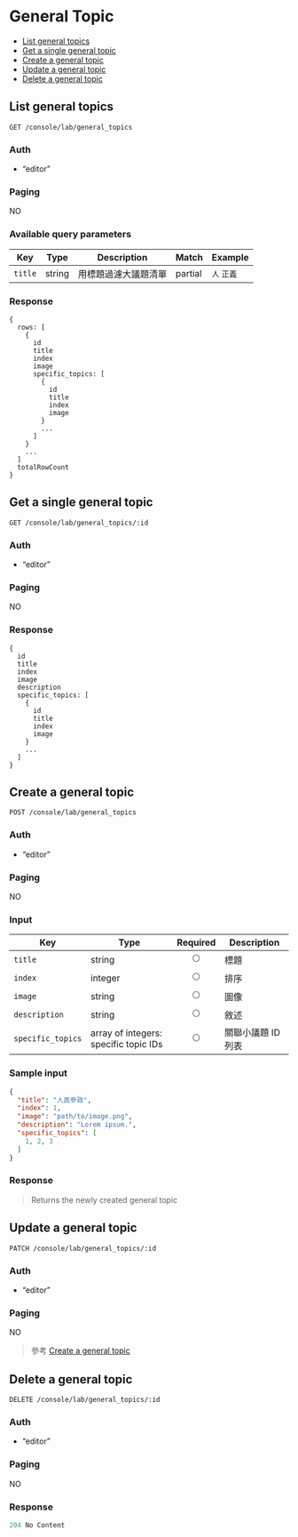 # General Topic

- [List general topics](#list-general-topics)
- [Get a single general topic](#get-a-single-general-topic)
- [Create a general topic](#create-a-general-topic)
- [Update a general topic](#update-a-general-topic)
- [Delete a general topic](#delete-a-general-topic)

## List general topics
```
GET /console/lab/general_topics
```

### Auth
- “editor”

### Paging
NO

### Available query parameters

| Key | Type | Description | Match | Example |
| --- | --- | --- | --- | --- |
| `title` | string | 用標題過濾大議題清單 | partial | `人` `正義` |

### Response
```
{
  rows: [
    {
      id
      title
      index
      image
      specific_topics: [
        {
          id
          title
          index
          image
        }
        ...
      ]
    }
    ...
  ]
  totalRowCount
}
```

## Get a single general topic
```
GET /console/lab/general_topics/:id
```

### Auth
- “editor”

### Paging
NO

### Response
```
{
  id
  title
  index
  image
  description
  specific_topics: [
    {
      id
      title
      index
      image
    }
    ...
  ]
}
```

## Create a general topic
```
POST /console/lab/general_topics
```

### Auth
- “editor”

### Paging
NO

### Input

| Key | Type | Required | Description |
| --- | --- | :---: | --- |
| `title` | string | 🌕 | 標題 |
| `index` | integer | 🌕 | 排序 |
| `image` | string | 🌕 | 圖像 |
| `description` | string | 🌕 | 敘述 |
| `specific_topics` | array of integers: specific topic IDs | 🌕 | 關聯小議題 ID 列表 |


### Sample input
```json
{
  "title": "人民參政",
  "index": 1,
  "image": "path/to/image.png",
  "description": "Lorem ipsum.",
  "specific_topics": [
    1, 2, 3
  ]
}
```

### Response
> Returns the newly created general topic

## Update a general topic
```
PATCH /console/lab/general_topics/:id
```

### Auth
- “editor”

### Paging
NO

> 參考 [Create a general topic](#create-a-general-topic)

## Delete a general topic
```
DELETE /console/lab/general_topics/:id
```

### Auth
- “editor”

### Paging
NO

### Response
```javascript
204 No Content
```
